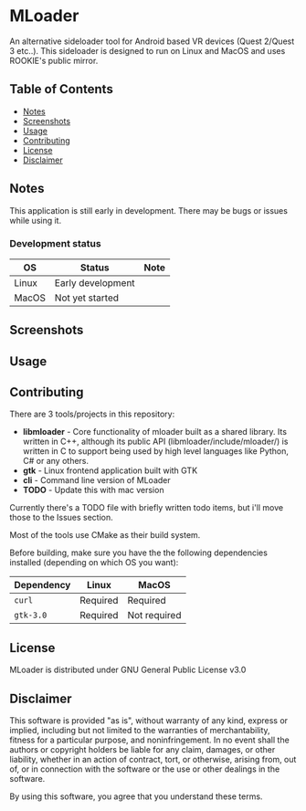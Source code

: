 # MLoader

An alternative sideloader tool for Android based VR devices (Quest 2/Quest 3 etc..).
This sideloader is designed to run on Linux and MacOS and uses ROOKIE's public mirror.

## Table of Contents

 - [Notes](#notes)
 - [Screenshots](#screenshots)
 - [Usage](#usage)
 - [Contributing](#contributing)
 - [License](#license)
 - [Disclaimer](#disclaimer)

## Notes

This application is still early in development. There may be bugs or issues while using it.

### Development status
| OS      | Status            | Note   |
| ------- | ----------------- | ------ |
| Linux   | Early development |        |
| MacOS   | Not yet started   |        |

## Screenshots

## Usage

## Contributing
There are 3 tools/projects in this repository:
- **libmloader** - Core functionality of mloader built as a shared library. Its written in C++, although its public API (libmloader/include/mloader/) is written in C to support being used by high level languages like Python, C# or any others.
- **gtk** - Linux frontend application built with GTK
- **cli** - Command line version of MLoader
- **TODO** - Update this with mac version 

Currently there's a TODO file with briefly written todo items, but i'll move those to the Issues section. 

Most of the tools use CMake as their build system. 

Before building, make sure you have the the following dependencies installed (depending on which OS you want):

| Dependency | Linux | MacOS |
| --- | --- | --- |
| `curl` | Required | Required |
| `gtk-3.0` | Required| Not required |



## License
MLoader is distributed under GNU General Public License v3.0


## Disclaimer

This software is provided "as is", without warranty of any kind, express or implied, including but not limited to the warranties of merchantability, fitness for a particular purpose, and noninfringement. In no event shall the authors or copyright holders be liable for any claim, damages, or other liability, whether in an action of contract, tort, or otherwise, arising from, out of, or in connection with the software or the use or other dealings in the software. 

By using this software, you agree that you understand these terms.
